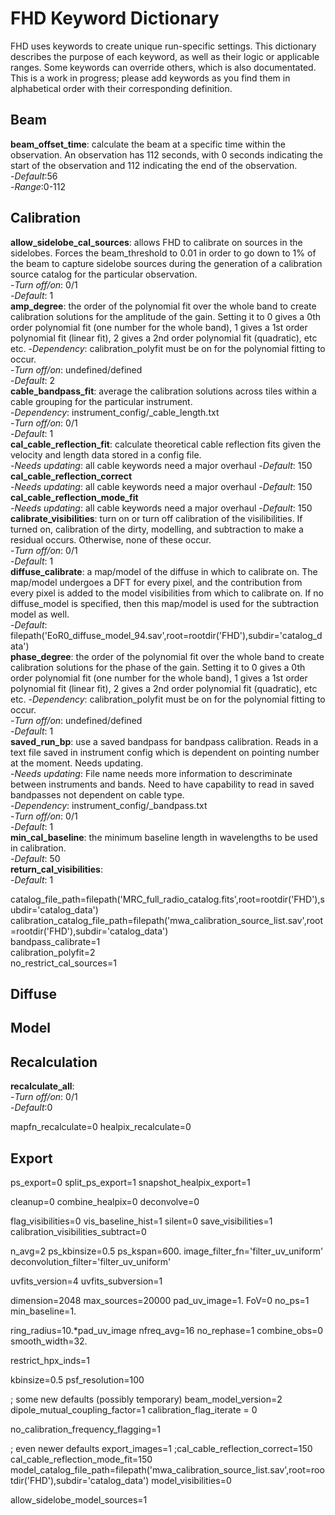 # FHD Keyword Dictionary
FHD uses keywords to create unique run-specific settings. This dictionary describes the purpose of each keyword, as well as their logic or applicable ranges. Some keywords can override others, which is also documentated.  This is a work in progress; please add keywords as you find them in alphabetical order with their corresponding definition.

## Beam

**beam_offset_time**: calculate the beam at a specific time within the observation. An observation has 112 seconds, with 0 seconds indicating the start of the observation and 112 indicating the end of the observation. <br />
  -*Default*:56 <br />
  -*Range*:0-112 <br />

## Calibration

**allow_sidelobe_cal_sources**: allows FHD to calibrate on sources in the sidelobes. Forces the beam_threshold to 0.01 in order to go down to 1% of the beam to capture sidelobe sources during the generation of a calibration source catalog for the particular observation. <br />
  -*Turn off/on*: 0/1 <br />
  -*Default*: 1 <br />
**amp_degree**: the order of the polynomial fit over the whole band to create calibration solutions for the amplitude of the gain. Setting it to 0 gives a 0th order polynomial fit (one number for the whole band), 1 gives a 1st order polynomial fit (linear fit), 2 gives a 2nd order polynomial fit (quadratic), etc etc. 
  -*Dependency*: calibration_polyfit must be on for the polynomial fitting to occur. <br />
  -*Turn off/on*: undefined/defined <br />
  -*Default*: 2 <br />
**cable_bandpass_fit**: average the calibration solutions across tiles within a cable grouping for the particular instrument. <br />
  -*Dependency*: instrument_config/<instrument>_cable_length.txt <br />
  -*Turn off/on*: 0/1 <br />
  -*Default*: 1 <br />
**cal_cable_reflection_fit**: calculate theoretical cable reflection fits given the velocity and length data stored in a config file. <br />
  -*Needs updating*: all cable keywords need a major overhaul
  -*Default*: 150 <br />
**cal_cable_reflection_correct** <br />
  -*Needs updating*: all cable keywords need a major overhaul
  -*Default*: 150 <br />
**cal_cable_reflection_mode_fit** <br />
  -*Needs updating*: all cable keywords need a major overhaul
  -*Default*: 150 <br />
**calibrate_visibilities**: turn on or turn off calibration of the visilibilities. If turned on, calibration of the dirty, modelling, and subtraction to make a residual occurs. Otherwise, none of these occur. <br />
  -*Turn off/on*: 0/1 <br />
  -*Default*: 1 <br />
**diffuse_calibrate**: a map/model of the diffuse in which to calibrate on. The map/model undergoes a DFT for every pixel, and the contribution from every pixel is added to the model visibilities from which to calibrate on. If no diffuse_model is specified, then this map/model is used for the subtraction model as well. <br />
  -*Default*: filepath('EoR0_diffuse_model_94.sav',root=rootdir('FHD'),subdir='catalog_data') <br />
**phase_degree**: the order of the polynomial fit over the whole band to create calibration solutions for the phase of the gain. Setting it to 0 gives a 0th order polynomial fit (one number for the whole band), 1 gives a 1st order polynomial fit (linear fit), 2 gives a 2nd order polynomial fit (quadratic), etc etc. 
  -*Dependency*: calibration_polyfit must be on for the polynomial fitting to occur. <br />
  -*Turn off/on*: undefined/defined <br />
  -*Default*: 1 <br />
**saved_run_bp**: use a saved bandpass for bandpass calibration. Reads in a text file saved in instrument config which is dependent on pointing number at the moment. Needs updating. <br />
  -*Needs updating*: File name needs more information to descriminate between instruments and bands. Need to have capability to read in saved bandpasses not dependent on cable type.<br />
  -*Dependency*: instrument_config/<pointing number>_bandpass.txt <br />
  -*Turn off/on*: 0/1 <br />
  -*Default*: 1 <br />
**min_cal_baseline**: the minimum baseline length in wavelengths to be used in calibration. <br />
  -*Default*: 50 <br />
**return_cal_visibilities**: <br />
  -*Default*: 1 <br />


catalog_file_path=filepath('MRC_full_radio_catalog.fits',root=rootdir('FHD'),subdir='catalog_data') <br />
calibration_catalog_file_path=filepath('mwa_calibration_source_list.sav',root=rootdir('FHD'),subdir='catalog_data') <br />
bandpass_calibrate=1 <br />
calibration_polyfit=2 <br />
no_restrict_cal_sources=1 <br /> 

## Diffuse

## Model

## Recalculation

**recalculate_all**: <br />
  -*Turn off/on*: 0/1 <br />
  -*Default*:0 <br />

mapfn_recalculate=0
healpix_recalculate=0

## Export

ps_export=0
split_ps_export=1
snapshot_healpix_export=1

cleanup=0
combine_healpix=0
deconvolve=0

flag_visibilities=0
vis_baseline_hist=1
silent=0
save_visibilities=1
calibration_visibilities_subtract=0

n_avg=2
ps_kbinsize=0.5
ps_kspan=600.
image_filter_fn='filter_uv_uniform'
deconvolution_filter='filter_uv_uniform'

uvfits_version=4
uvfits_subversion=1


dimension=2048
max_sources=20000
pad_uv_image=1.
FoV=0
no_ps=1
min_baseline=1.

ring_radius=10.*pad_uv_image
nfreq_avg=16
no_rephase=1
combine_obs=0
smooth_width=32.


restrict_hpx_inds=1

kbinsize=0.5
psf_resolution=100

; some new defaults (possibly temporary)
beam_model_version=2
dipole_mutual_coupling_factor=1
calibration_flag_iterate = 0

no_calibration_frequency_flagging=1

; even newer defaults
export_images=1
;cal_cable_reflection_correct=150
cal_cable_reflection_mode_fit=150
model_catalog_file_path=filepath('mwa_calibration_source_list.sav',root=rootdir('FHD'),subdir='catalog_data')
model_visibilities=0

allow_sidelobe_model_sources=1
